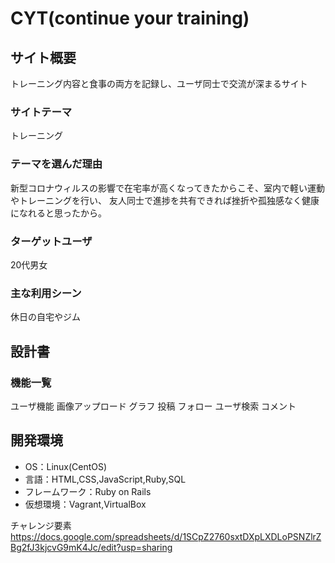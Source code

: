 # CYT(continue your training)

## サイト概要
トレーニング内容と食事の両方を記録し、ユーザ同士で交流が深まるサイト

### サイトテーマ
トレーニング

### テーマを選んだ理由
新型コロナウィルスの影響で在宅率が高くなってきたからこそ、室内で軽い運動やトレーニングを行い、
友人同士で進捗を共有できれば挫折や孤独感なく健康になれると思ったから。

### ターゲットユーザ
20代男女

### 主な利用シーン
休日の自宅やジム

## 設計書

### 機能一覧
ユーザ機能
画像アップロード
グラフ
投稿
フォロー
ユーザ検索
コメント

## 開発環境
- OS：Linux(CentOS)
- 言語：HTML,CSS,JavaScript,Ruby,SQL
- フレームワーク：Ruby on Rails
- 仮想環境：Vagrant,VirtualBox

チャレンジ要素　https://docs.google.com/spreadsheets/d/1SCpZ2760sxtDXpLXDLoPSNZlrZBg2fJ3kjcvG9mK4Jc/edit?usp=sharing
